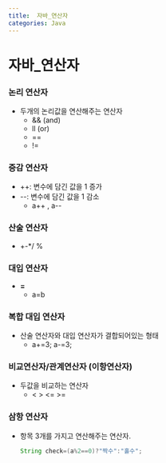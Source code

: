 ```yaml
---
title:  자바_연산자
categories: Java
---
```

# 자바_연산자

### 논리 연산자
 - 두개의 논리값을 연산해주는 연산자
    - && (and)       
    - ll (or)
    - ==
    - !=


### 증감 연산자
 - ++: 변수에 담긴 값을 1 증가
 - --: 변수에 담긴 값을 1 감소
    -  a++ , a--

### 산술 연산자
 - +-*/ %

### 대입 연산자
 - **=**
    - a=b
    
### 복합 대입 연산자
 - 산술 연산자와 대입 연산자가 결합되어있는 형태
    - a+=3; a-=3;

### 비교연산자/관계연산자 (이항연산자)
 - 두값을 비교하는 연산자
   - <  > <= >=

### 삼항 연산자
 - 항목 3개를 가지고 연산해주는 연산자.

    ```java 
    String check=(a%2==0)?"짝수":"홀수";
    ```
   